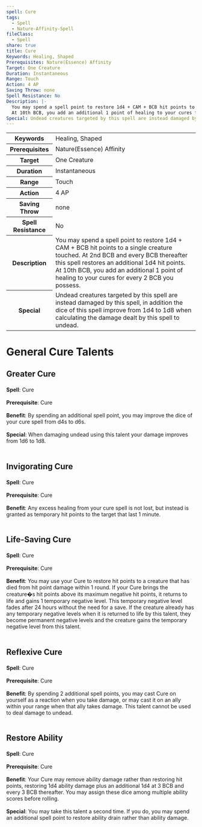 ```yaml
---
spell: Cure
tags:
  - Spell
  - Nature-Affinity-Spell
fileClass:
  - Spell
share: true
title: Cure
Keywords: Healing, Shaped
Prerequisites: Nature(Essence) Affinity
Target: One Creature
Duration: Instantaneous
Range: Touch
Action: 4 AP
Saving Throw: none
Spell Resistance: No
Description: |-
  You may spend a spell point to restore 1d4 + CAM + BCB hit points to a single creature touched. At 2nd BCB and every BCB thereafter this spell restores an additional 1d4 hit points.
  At 10th BCB, you add an additional 1 point of healing to your cures for every 2 BCB you possess. 
Special: Undead creatures targeted by this spell are instead damaged by this spell, in addition the dice of this spell improve from 1d4 to 1d8 when calculating the damage dealt by this spell to undead.
---
```


<p><span style="overflow-x: auto;"><table><tbody><tr><th>Keywords</th><td>Healing, Shaped</td></tr><tr><th>Prerequisites</th><td>Nature(Essence) Affinity</td></tr><tr><th>Target</th><td>One Creature</td></tr><tr><th>Duration</th><td>Instantaneous</td></tr><tr><th>Range</th><td>Touch</td></tr><tr><th>Action</th><td>4 AP</td></tr><tr><th>Saving Throw</th><td>none</td></tr><tr><th>Spell Resistance</th><td>No</td></tr><tr><th>Description</th><td>You may spend a spell point to restore 1d4 + CAM + BCB hit points to a single creature touched. At 2nd BCB and every BCB thereafter this spell restores an additional 1d4 hit points.
At 10th BCB, you add an additional 1 point of healing to your cures for every 2 BCB you possess. </td></tr><tr><th>Special</th><td>Undead creatures targeted by this spell are instead damaged by this spell, in addition the dice of this spell improve from 1d4 to 1d8 when calculating the damage dealt by this spell to undead.</td></tr></tbody></table></span></p><h1><span><p>General Cure Talents</p></span></h1><h2><span><p>Greater Cure</p></span></h2><p><span><p><b>Spell</b>:    Cure<br><br><b>Prerequisite</b>:    Cure<br><br><b>Benefit</b>:    By spending an additional spell point, you may improve the dice of your cure spell from d4s to d6s.<br><br><b>Special</b>:    When damaging undead using this talent your damage improves from 1d6 to 1d8.<br><br></p></span></p><h2><span><p>Invigorating Cure</p></span></h2><p><span><p><b>Spell</b>:    Cure<br><br><b>Prerequisite</b>:    Cure<br><br><b>Benefit</b>:    Any excess healing from your cure spell is not lost, but instead is granted as temporary hit points to the target that last 1 minute.<br><br></p></span></p><h2><span><p>Life-Saving Cure</p></span></h2><p><span><p><b>Spell</b>:    Cure<br><br><b>Prerequisite</b>:    Cure<br><br><b>Benefit</b>:    You may use your Cure to restore hit points to a creature that has died from hit point damage within 1 round. If your Cure brings the creature�s hit points above its maximum negative hit points, it returns to life and gains 1 temporary negative level. This temporary negative level fades after 24 hours without the need for a save. If the creature already has any temporary negative levels when it is returned to life by this talent, they become permanent negative levels and the creature gains the temporary negative level from this talent.<br><br></p></span></p><h2><span><p>Reflexive Cure</p></span></h2><p><span><p><b>Spell</b>:    Cure<br><br><b>Prerequisite</b>:    Cure<br><br><b>Benefit</b>:    By spending 2 additional spell points, you may cast Cure on yourself as a reaction when you take damage, or may cast it on an ally within your range when that ally takes damage. This talent cannot be used to deal damage to undead.<br><br></p></span></p><h2><span><p>Restore Ability</p></span></h2><p><span><p><b>Spell</b>:    Cure<br><br><b>Prerequisite</b>:    Cure<br><br><b>Benefit</b>:    Your Cure may remove ability damage rather than restoring hit points, restoring 1d4 ability damage plus an additional 1d4 at 3 BCB and every 3 BCB thereafter. You may assign these dice among multiple ability scores before rolling.<br><br><b>Special</b>:    You may take this talent a second time. If you do, you may spend an additional spell point to restore ability drain rather than ability damage.<br><br></p></span></p>